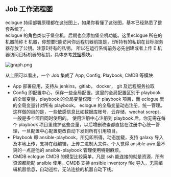 ## Job 工作流程图
eclogue 持续部署原理都在这张图上，如果你看懂了这张图，基本已经熟悉了整套系统了。
<br/>
eclogue 的角色类似于堡垒机，后期也会添加堡垒机功能。这里eclogue 所在的机器简称 E 机器，你想要E能访问你远程机器前提是，E所持有的私钥在目标服务器存放了公钥。注意E持有的私钥。
所以在运行系统前务必先创建或者上传 E 机器访问目标机器的私钥，具体参考[凭据](credential.md)模块。

<img src="http://pic.yupoo.com/craber_v/8a7d4d78/38982678.jpeg" alt="graph.png">

从上图可以看出，一个 Job 集成了 App, Config, Playbook, CMDB 等模块

- App 部署应用，支持从 jenkins，gitlab， docker， git 及远程服务拉取
- Config 即配置中心，保存一些全局配置。这里的全局配置区别于 playbook 的全局变量，playbook 的全局变量仅限一个 playbook 项目，而 eclogue 里的全局变量针对所有 playbook。
  eclogue 的全局变量动态注册，统一管理。这样做的目的是，一些敏感信息比如数据库账号，云存储，wechat scrept，一般是多个项目同时使用的。
  使用注册中心注册到 playbook 后，你无需在每个 playbook 项目里维护这些变量，以后增删改查都直接在注册中心统一管理，一旦配置中心配置更改自动下发到所有引用项目。
- Playbook 即 ansible-playbook，所见即所得，动态加载，支持 galaxy 导入及本地上传，支持在线编辑，上传二进制大文件。个人觉得 ansible awx 最不爽的一点是他的 ansible-playbook 管理使用特别麻烦。
- CMDB eclogue CMDB 的模型比较简单，凡是 ssh 能连接的就是资源，所有资源都能配 ansible 使用。CMDB 支持 ansible inventory file 导入，无需编辑机器信息，自动巡检，无法连接的机器自动下线。

